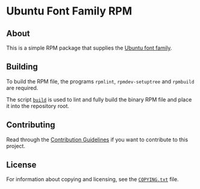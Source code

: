<!--
  Copyright (c) 2024 Michael Federczuk
  SPDX-License-Identifier: CC-BY-SA-4.0
-->

# Ubuntu Font Family RPM #

## About ##

This is a simple RPM package that supplies the [Ubuntu font family].

[Ubuntu font family]: <https://font.ubuntu.com/>

## Building ##

To build the RPM file, the programs `rpmlint`, `rpmdev-setuptree` and `rpmbuild` are required.

The script [`build`](./build) is used to lint and fully build the binary RPM file and place it into the repository root.

## Contributing ##

Read through the [Contribution Guidelines](CONTRIBUTING.md) if you want to contribute to this project.

## License ##

For information about copying and licensing, see the [`COPYING.txt`](COPYING.txt) file.
